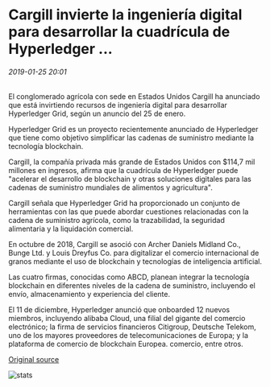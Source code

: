 # Cargill invierte la ingeniería digital para desarrollar la cuadrícula de Hyperledger ...

###### 2019-01-25 20:01

El conglomerado agrícola con sede en Estados Unidos Cargill ha anunciado que está invirtiendo recursos de ingeniería digital para desarrollar Hyperledger Grid, según un anuncio del 25 de enero.

Hyperledger Grid es un proyecto recientemente anunciado de Hyperledger que tiene como objetivo simplificar las cadenas de suministro mediante la tecnología blockchain.

Cargill, la compañía privada más grande de Estados Unidos con $114,7 mil millones en ingresos, afirma que la cuadrícula de Hyperledger puede "acelerar el desarrollo de blockchain y otras soluciones digitales para las cadenas de suministro mundiales de alimentos y agricultura".

Cargill señala que Hyperledger Grid ha proporcionado un conjunto de herramientas con las que puede abordar cuestiones relacionadas con la cadena de suministro agrícola, como la trazabilidad, la seguridad alimentaria y la liquidación comercial.

En octubre de 2018, Cargill se asoció con Archer Daniels Midland Co., Bunge Ltd. y Louis Dreyfus Co. para digitalizar el comercio internacional de granos mediante el uso de blockchain y tecnologías de inteligencia artificial.

Las cuatro firmas, conocidas como ABCD, planean integrar la tecnología blockchain en diferentes niveles de la cadena de suministro, incluyendo el envío, almacenamiento y experiencia del cliente.

El 11 de diciembre, Hyperledger anunció que onboarded 12 nuevos miembros, incluyendo alibaba Cloud, una filial del gigante del comercio electrónico; la firma de servicios financieros Citigroup, Deutsche Telekom, uno de los mayores proveedores de telecomunicaciones de Europa; y la plataforma de comercio de blockchain Europea. comercio, entre otros.

[Original source](https://cointelegraph.com/news/cargill-invests-digital-engineering-to-develop-hyperledger-grid)

![stats](https://c.statcounter.com/11760860/0/a89fa40b/1/ "stats")
